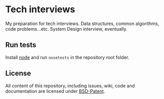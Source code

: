 # Tech interviews

My preparation for tech interviews.
Data structures, common algorithms, code problems...etc.
System Design interview, eventually.

## Run tests

Install [node](https://nose.readthedocs.io/en/latest/) and run `nosetests` in the repository root folder.

## License

All content of this repository, including issues, wiki, code and documentation are licensed under [BSD-Patent](LICENSE).
